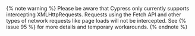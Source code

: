 {% note warning %}
Please be aware that Cypress only currently supports intercepting XMLHttpRequests. Requests using the Fetch API and other types of network requests like page loads will not be intercepted. See {% issue 95 %} for more details and temporary workarounds.
{% endnote %}
